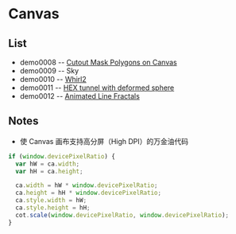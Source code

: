 # Canvas




## List
* demo0008 -- [Cutout Mask Polygons on Canvas](https://codepen.io/shshaw/pen/PPEMYX)
* demo0009 -- Sky
* demo0010 -- [Whirl2](https://codepen.io/scorch/pen/BZjbmW)
* demo0011 -- [HEX tunnel with deformed sphere](https://codepen.io/Zultan/pen/EwXNov)
* demo0012 -- [Animated Line Fractals](https://codepen.io/Thibka/pen/borRNN)



## Notes
* 使 Canvas 画布支持高分屏（High DPI）的万金油代码

```javascript
if (window.devicePixelRatio) {
  var hW = ca.width;
  var hH = ca.height;

  ca.width = hW * window.devicePixelRatio;
  ca.height = hH * window.devicePixelRatio;
  ca.style.width = hW;
  ca.style.height = hH;
  cot.scale(window.devicePixelRatio, window.devicePixelRatio);
}
```
